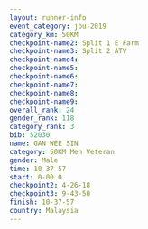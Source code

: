 ```yaml
---
layout: runner-info 
event_category: jbu-2019 
category_km: 50KM 
checkpoint-name2: Split 1 E Farm 
checkpoint-name3: Split 2 ATV 
checkpoint-name4: 
checkpoint-name5: 
checkpoint-name6: 
checkpoint-name7: 
checkpoint-name8: 
checkpoint-name9: 
overall_rank: 24
gender_rank: 118
category_rank: 3
bib: 52030
name: GAN WEE SIN
category: 50KM Men Veteran
gender: Male
time: 10-37-57
start: 0-00.0
checkpoint2: 4-26-18
checkpoint3: 9-43-50
finish: 10-37-57
country: Malaysia
---
```

